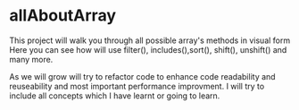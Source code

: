 # allAboutArray

This project will walk you through all possible array's methods in visual form 
Here you can see how will use filter(), includes(),sort(), shift(), unshift() and many more.

As we will grow will try to refactor code to enhance code readability and reuseability and most important performance improvment.
I will try to include all concepts which I have learnt or going to learn.
